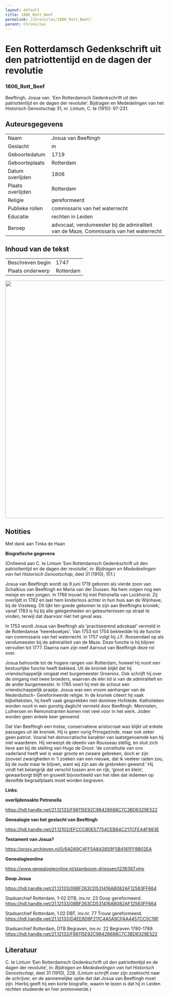 ```yaml
---
layout: default
title: 1806_Rott_Beef
permalink: /chronicles/1806_Rott_Beef/
parent: Chronicles
--- 
```



# Een Rotterdamsch Gedenkschrift uit den patriottentijd en de dagen der revolutie 

### 1806_Rott_Beef 

Beeftingh, Josua van. ‘Een Rotterdamsch Gedenkschrift uit den patriottentijd en de dagen der revolutie’. Bijdragen en Mededelingen van het Historisch Genootschap 31, nr. Lintum, C. te (1910): 97-231. 

## Auteursgegevens 

| | | 
| --------------- | --------------- | 
| Naam | Josua van Beeftingh | 
| Geslacht | m | 
| Geboortedatum | 1719 | 
| Geboorteplaats | Rotterdam | 
| Datum overlijden | 1806 | 
| Plaats overlijden | Rotterdam | 
| Religie | gereformeerd | 
| Publieke rollen | commissaris van het waterrecht | 
| Educatie | rechten in Leiden | 
| Beroep | advocaat, vendumeester bij de admiraliteit van de Maze, Commissaris van het waterrecht | 

## Inhoud van de tekst 

| | | 
| --------------- | --------------- | 
| Beschreven begin | 1747 | 
| Plaats onderwerp | Rotterdam | 

[<img src="..\..\barplots_chronicles\1806_Rott_Beef.jpg" width="750"/>](..\..\barplots_chronicles\1806_Rott_Beef.jpg) 

## Notities 

Met dank aan Tinka de Haan

**Biografische gegevens**

(Ontleend aan C. te Lintum ‘Een Rotterdamsch Gedenkschrift uit den patriottentijd en de
dagen der revolutie’, in: *Bijdragen en Mededeelingen van het Historisch
Genootschap*, deel 31 (1910), 101.)

Josua van Beeftingh wordt op 9 juni 1719 geboren als vierde zoon van Schalkius
van Beeftingh en Maria van der Dussen. Na hem volgen nog een meisje en een
jongen. In 1766 trouwt hij met Petronella van Lockhorst. Zij overlijdt in 1782
en laat hem kinderloos achter in hun huis aan de Wijnhave, bij de
Vissteeg. Dit lijkt ten goede gekomen te zijn aan Beeftinghs
kroniek; vanaf 1783 is hij bij alle gelegenheden en gebeurtenissen op straat
te vinden, terwijl dat daarvoor niet het geval was.


In 1753 wordt Josua van Beeftingh als ‘practiseerend advokaat’ vermeld in de
Rotterdamse ‘heereboekjes'. Van 1753 tot 1754 bekleedde hij de functie van
commissaris van het waterrecht. In 1757 volgt hij J.F. Roosendael op als
vendumeester bij de admiraliteit van de Maze. Deze functie is hij blijven
vervullen tot 1777. Daarna nam zijn neef Aarnout van Beeftingh deze rol
over.


Josua behoorde tot de hogere rangen van Rotterdam, hoewel hij nooit een
bestuurlijke functie heeft bekleed. Uit de kroniek blijkt dat hij
vriendschappelijk omgaat met burgemeester Groeninx. Ook schrijft hij over de
omgang met twee broeders, waarvan de één lid is van de admiraliteit en de
ander burgemeester. In 1785 voert hij met de schout een vriendschappelijk
praatje. Josua was een vroom aanhanger van de Nederduitsch-
Gereformeerde religie. In de kroniek citeert hij vaak bijbelteksten, hij
heeft vaak gesprekken met dominee Hofstede. Katholieken worden nooit in
een gunstig daglicht vermeld door Beeftingh. Mennisten, Luthersen en
Remonstranten komen niet veel voor in het werk. Joden worden geen enkele keer
genoemd

Dat Van Beeftingh een trotse, conservatieve aristocraat was blijkt uit enkele passages uit de kroniek. Hij is geen vurig Prinsgezinde, maar ook zeker geen patriot. Vooral het democratische karakter van laatstgenoemde kan hij niet waarderen. Hij verwerpt de ideeën van Rousseau stellig, en sluit zich lieve aan bij de stelling van Hugo de Groot: ‘de constitutie van ons vaderland heeft wel is waar groote en zwaare gebreken, doch er zijn zooveel zwarigheden in ’t zoeken van een nieuwe, dat ik veeleer raden zou, bij de oude maar te blijven, want wij zijn aan de grebreken gewend.’ Hij vindt het belangrijk dat verschil tussen arm en rijk, ‘groot en klein’, gewaarborgt blijft en gruwelt bijvoorbeeld van het idee dat iedereen op dezelfde begraafplaats moet worden begraven.

**Links**:

**overlijdensakte Petronella**

<https://hdl.handle.net/21.12133/F86115E92C98428688C7C3BD6329E522>

**Genealogie van het geslacht van Beeftingh**

<https://hdl.handle.net/21.12102/EFCCC80E57754CEB84C217CFE44F883E>

**Testament van Josua?**

<https://proxy.archieven.nl/0/6AD69C4FF5A842859F5B4161FF9B02EA>

**Genealogieonline**

<https://www.genealogieonline.nl/stamboom-driessen/I236367.php>

**Doop Josua**

<https://hdl.handle.net/21.12133/08BF263CD531416AB082AF12583FF664>

Stadsarchief Rotterdam, 1-02 DTB, inv.nr. 23 Doop gereformeerd.
<https://hdl.handle.net/21.12133/08BF263CD531416AB082AF12583FF664>

Stadsarchief Rotterdam, 1.02 DBT, inv.nr. 77 Trouw gereformeerd.
<https://hdl.handle.net/21.12133/D4EE8D9F211C4A5A9CFAA4457CC5C18F>


Stadsarchief Rotterdam, DTB Begraven, inv.nr. 22 Begraven 1780-1789.
<https://hdl.handle.net/21.12133/F86115E92C98428688C7C3BD6329E522>




## Literatuur 

C. te Lintum ‘Een Rotterdamsch Gedenkschrift uit den patriottentijd en de
dagen der revolutie’, in: *Bijdragen en Mededeelingen van het Historisch
Genootschap*, deel 31 (1910), 228. (Lintum schrijft over zijn zoektocht naar de
schrijver, en de aannemelijke optie dat dat Josua van Beeftingh moet zijn.
Hierbij geeft hij een korte biografie, waarin te lezen is dat hij in Leiden
rechten studeerde en hier promoveerde.)
